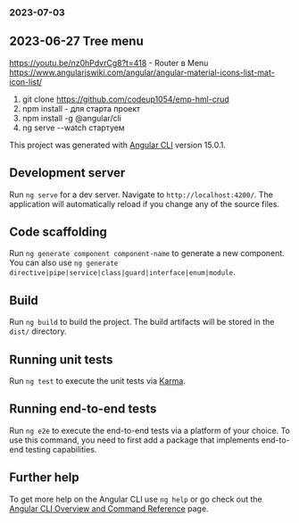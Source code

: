 
### 2023-07-03 



## 2023-06-27  Tree menu
https://youtu.be/nz0hPdvrCg8?t=418  - Router в  Menu
https://www.angularjswiki.com/angular/angular-material-icons-list-mat-icon-list/ 


1. git clone https://github.com/codeup1054/emp-hml-crud
2. npm install  - для старта проект
3. npm install -g @angular/cli
4. ng serve --watch стартуем 


This project was generated with [Angular CLI](https://github.com/angular/angular-cli) version 15.0.1.

## Development server

Run `ng serve` for a dev server. Navigate to `http://localhost:4200/`. The application will automatically reload if you change any of the source files.

## Code scaffolding

Run `ng generate component component-name` to generate a new component. You can also use `ng generate directive|pipe|service|class|guard|interface|enum|module`.

## Build

Run `ng build` to build the project. The build artifacts will be stored in the `dist/` directory.

## Running unit tests

Run `ng test` to execute the unit tests via [Karma](https://karma-runner.github.io).

## Running end-to-end tests

Run `ng e2e` to execute the end-to-end tests via a platform of your choice. To use this command, you need to first add a package that implements end-to-end testing capabilities.

## Further help

To get more help on the Angular CLI use `ng help` or go check out the [Angular CLI Overview and Command Reference](https://angular.io/cli) page.
